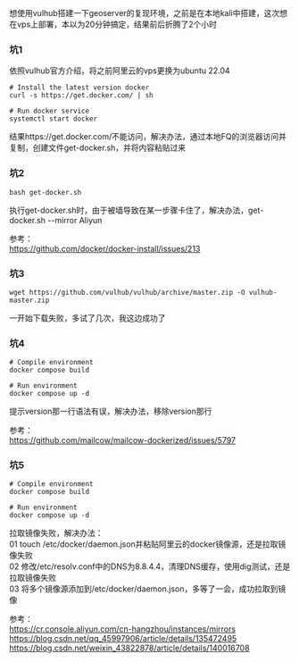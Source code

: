 想使用vulhub搭建一下geoserver的复现环境，之前是在本地kali中搭建，这次想在vps上部署，本以为20分钟搞定，结果前后折腾了2个小时

### 坑1
依照vulhub官方介绍，将之前阿里云的vps更换为ubuntu 22.04
```
# Install the latest version docker
curl -s https://get.docker.com/ | sh

# Run docker service
systemctl start docker
```
结果https://get.docker.com/不能访问，解决办法，通过本地FQ的浏览器访问并复制，创建文件get-docker.sh，并将内容粘贴过来

### 坑2
```
bash get-docker.sh
```
执行get-docker.sh时，由于被墙导致在某一步骤卡住了，解决办法，get-docker.sh --mirror Aliyun

参考：  
https://github.com/docker/docker-install/issues/213  

### 坑3
```
wget https://github.com/vulhub/vulhub/archive/master.zip -O vulhub-master.zip
```
一开始下载失败，多试了几次，我这边成功了

### 坑4
```
# Compile environment
docker compose build

# Run environment
docker compose up -d
```
提示version那一行语法有误，解决办法，移除version那行

参考：  
https://github.com/mailcow/mailcow-dockerized/issues/5797  

### 坑5
```
# Compile environment
docker compose build

# Run environment
docker compose up -d
```
拉取镜像失败，解决办法：  
01 touch /etc/docker/daemon.json并粘贴阿里云的docker镜像源，还是拉取镜像失败  
02 修改/etc/resolv.conf中的DNS为8.8.4.4，清理DNS缓存，使用dig测试，还是拉取镜像失败  
03 将多个镜像源添加到/etc/docker/daemon.json，多等了一会，成功拉取到镜像  

参考：  
https://cr.console.aliyun.com/cn-hangzhou/instances/mirrors  
https://blog.csdn.net/qq_45997906/article/details/135472495  
https://blog.csdn.net/weixin_43822878/article/details/140016708  